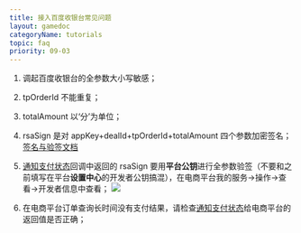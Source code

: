 ```yaml
---
title: 接入百度收银台常见问题
layout: gamedoc
categoryName: tutorials
topic: faq
priority: 09-03
---
```

1. 调起百度收银台的全参数大小写敏感；
2. tpOrderId 不能重复；
3. totalAmount 以‘分’为单位；
4. rsaSign 是对 appKey+dealId+tpOrderId+totalAmount 四个参数加密签名；[签名与验签文档](https://dianshang.baidu.com/platform/doclist/index.html#!/doc/nuomiplus_2_base/sign_v2.md)

5. [通知支付状态](https://dianshang.baidu.com/platform/doclist/index.html#!/doc/nuomiplus_1_guide/mini_program_cashier/standard_interface/push_notice.md)回调中返回的 rsaSign 要用**平台公钥**进行全参数验签（不要和之前填写在平台**设置中心**的开发者公钥搞混），在电商平台我的服务->操作->查看->开发者信息中查看；
![](/img/game/tutorials/rasSign.jpg)

6. 在电商平台订单查询长时间没有支付结果，请检查[通知支付状态](https://dianshang.baidu.com/platform/doclist/index.html#!/doc/nuomiplus_1_guide/mini_program_cashier/standard_interface/push_notice.md)给电商平台的返回值是否正确；
